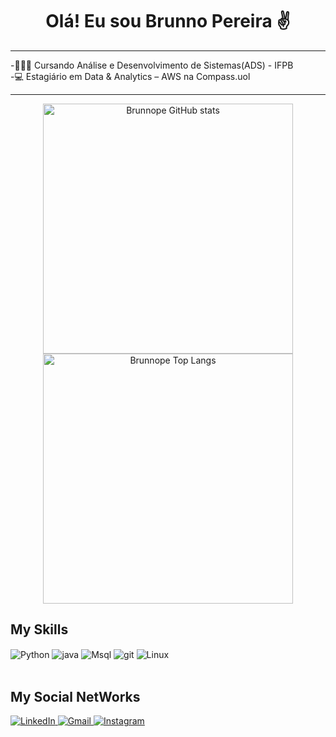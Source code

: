 <div align="center">
  <h1>Olá! Eu sou Brunno Pereira ✌️</h1>
</div>
<hr>
<p>-👨🏻‍💻 Cursando Análise e Desenvolvimento de Sistemas(ADS) - IFPB <br>
-💻 Estagiário em Data & Analytics – AWS na Compass.uol
</p>
<hr>

<div align="center">
  <img src="https://github-readme-stats.vercel.app/api?username=brunnope&show_icons=true&theme=tokyonight" alt="Brunnope GitHub stats" width="400">
  <img src="https://github-readme-stats.vercel.app/api/top-langs/?username=brunnope&theme=tokyonight" alt="Brunnope Top Langs" width="400">
</div>

## My Skills

<div style="display: inline_block">
  <img align="center" alt="Python" src="https://img.shields.io/badge/Python-14354C?style=for-the-badge&logo=python&logoColor=white)" />
  <img align="center" alt="java" src="https://img.shields.io/badge/Java-ED8B00?style=for-the-badge&logo=openjdk&logoColor=white)" />
  <img align="center" alt="Msql" src="https://img.shields.io/badge/MySQL-00000F?style=for-the-badge&logo=mysql&logoColor=white" />
  <img align="center" alt="git" src="https://img.shields.io/badge/GIT-E44C30?style=for-the-badge&logo=git&logoColor=white" />
  <img align="center" alt="Linux" src="https://img.shields.io/badge/Linux-FCC624?style=for-the-badge&logo=linux&logoColor=black" />
</div><br/>

## My Social NetWorks

<div>
  <a href="https://www.linkedin.com/in/brunno-pereira-9035271a2/" target="_blank">
    <img src="https://img.shields.io/badge/LinkedIn-0077B5?style=for-the-badge&logo=linkedin&logoColor=white" alt="LinkedIn">
  </a>
  <a href="mailto:cicerobrnn111@gmail.com" target="_blank">
    <img src="https://img.shields.io/badge/Gmail-D14836?style=for-the-badge&logo=gmail&logoColor=white" alt="Gmail">
  </a>
  <a href="https://www.instagram.com/c.brunno.p/" target="_blank">
    <img src="https://img.shields.io/badge/Instagram-E4405F?style=for-the-badge&logo=instagram&logoColor=white" alt="Instagram">
  </a>
</div>


